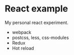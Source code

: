 # React example

My personal react experiment.

* webpack
* postcss, less, css-modules
* Redux
* Hot reload


